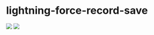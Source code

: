 # lightning-force-record-save
<img src="http://f.st-hatena.com/images/fotolife/t/tyoshikawa1106/20150419/20150419143335.png" />

<img src="http://f.st-hatena.com/images/fotolife/t/tyoshikawa1106/20150419/20150419143431.png" />

